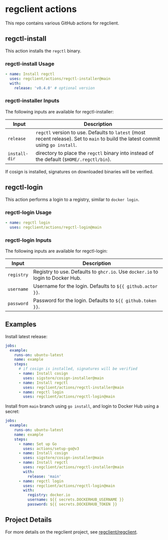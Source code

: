 # regclient actions

This repo contains various GitHub actions for regclient.

## regctl-install

This action installs the `regctl` binary.

### regctl-install Usage

```yaml
- name: Install regctl
  uses: regclient/actions/regctl-installer@main
  with:
    release: 'v0.4.0' # optional version
```

### regctl-installer Inputs

The following inputs are available for regctl-installer:

| Input | Description |
| --- | --- |
| `release` | `regctl` version to use. Defaults to `latest` (most recent release). Set to `main` to build the latest commit using `go install`. |
| `install-dir` | directory to place the `regctl` binary into instead of the default (`$HOME/.regctl/bin`). |

If cosign is installed, signatures on downloaded binaries will be verified.

## regctl-login

This action performs a login to a registry, similar to `docker login`.

### regctl-login Usage

```yaml
- name: regctl login
  uses: regclient/actions/regctl-login@main
```

### regctl-login Inputs

The following inputs are available for regctl-login:

| Input | Description |
| --- | --- |
| `registry` | Registry to use. Defaults to `ghcr.io`. Use `docker.io` to login to Docker Hub. |
| `username` | Username for the login. Defaults to `${{ github.actor }}`. |
| `password` | Password for the login. Defaults to `${{ github.token }}`. |

## Examples

Install latest release:

```yaml
jobs:
  example:
    runs-on: ubuntu-latest
    name: example
    steps:
      # if cosign is installed, signatures will be verified
      - name: Install cosign
        uses: sigstore/cosign-installer@main
      - name: Install regctl
        uses: regclient/actions/regctl-installer@main
      - name: regctl login
        uses: regclient/actions/regctl-login@main
```

Install from `main` branch using `go install`, and login to Docker Hub using a secret:

```yaml
jobs:
  example:
    runs-on: ubuntu-latest
    name: example
    steps:
      - name: Set up Go
        uses: actions/setup-go@v3
      - name: Install cosign
        uses: sigstore/cosign-installer@main
      - name: Install regctl
        uses: regclient/actions/regctl-installer@main
        with:
          release: 'main'
      - name: regctl login
        uses: regclient/actions/regctl-login@main
        with:
          registry: docker.io
          username: ${{ secrets.DOCKERHUB_USERNAME }}
          password: ${{ secrets.DOCKERHUB_TOKEN }}
```

## Project Details

For more details on the regclient project, see [regclient/regclient](https://github.com/regclient/regclient).
